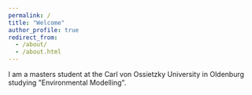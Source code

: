 ```yaml
---
permalink: /
title: "Welcome"
author_profile: true
redirect_from: 
  - /about/
  - /about.html
---
```

 

I am a masters student at the Carl von Ossietzky University in Oldenburg studying "Environmental Modelling".

